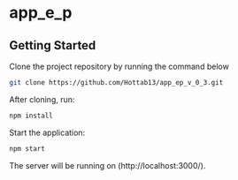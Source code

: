 # app_e_p

## Getting Started

Clone the project repository by running the command below

```bash
git clone https://github.com/Hottab13/app_ep_v_0_3.git
```

After cloning, run:

```bash
npm install 
```

Start the application:

```bash
npm start
```

The server will be running on (http://localhost:3000/).

